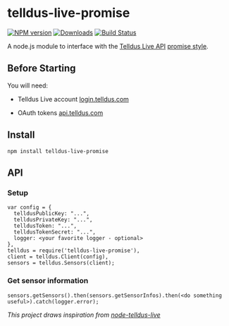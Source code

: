 # telldus-live-promise
[![NPM version][npm-image]][npm-url] [![Downloads][downloads-image]][npm-url] [![Build Status][travis-image]][travis-url]

A node.js module to interface with the [Telldus Live API](http://api.telldus.com) [promise style](https://promisesaplus.com).

## Before Starting
You will need:

- Telldus Live account [login.telldus.com](https://login.telldus.com)

- OAuth tokens [api.telldus.com](http://api.telldus.com/keys/index)

## Install

``npm install telldus-live-promise``

## API

### Setup

```
var config = {
  telldusPublicKey: "...",
  telldusPrivateKey: "...",
  telldusToken: "...",
  telldusTokenSecret: "...",
  logger: <your favorite logger - optional>
},
telldus = require('telldus-live-promise'),
client = telldus.Client(config),
sensors = telldus.Sensors(client);

```

### Get sensor information

```
sensors.getSensors().then(sensors.getSensorInfos).then(<do something useful>).catch(logger.error);
```

_This project draws inspiration from [node-telldus-live](https://github.com/TheThingSystem/node-telldus-live)_

[npm-url]: https://npmjs.org/package/telldus-live-promise
[downloads-image]: http://img.shields.io/npm/dm/telldus-live-promise.svg
[npm-image]: http://img.shields.io/npm/v/telldus-live-promise.svg
[travis-url]: https://travis-ci.org/ashpool/telldus-live-promise
[travis-image]: http://img.shields.io/travis/ashpool/telldus-live-promise.svg
